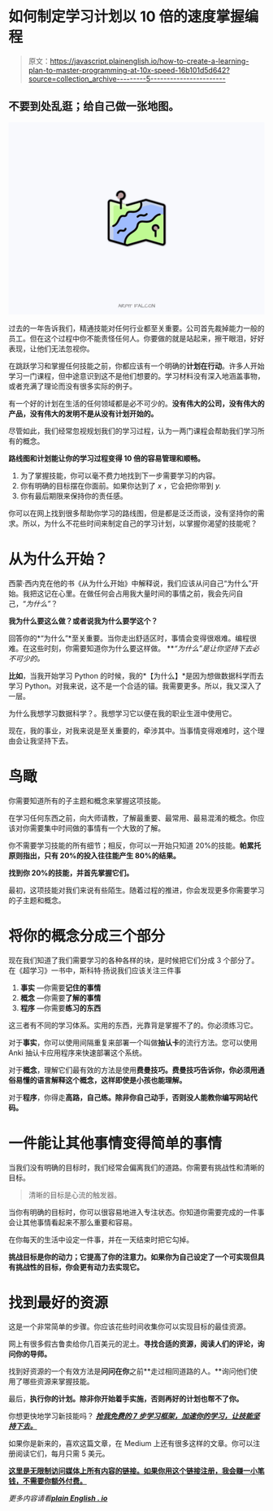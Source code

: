 # 如何制定学习计划以 10 倍的速度掌握编程

> 原文：<https://javascript.plainenglish.io/how-to-create-a-learning-plan-to-master-programming-at-10x-speed-16b101d5d642?source=collection_archive---------5----------------------->

## 不要到处乱逛；给自己做一张地图。

![](img/946451d34e3fc5bb7d76d46b721ca357.png)

过去的一年告诉我们，精通技能对任何行业都至关重要。公司首先裁掉能力一般的员工。但在这个过程中你不能责怪任何人。你要做的就是站起来，擦干眼泪，好好表现，让他们无法忽视你。

在跳跃学习和掌握任何技能之前，你都应该有一个明确的**计划在行动**。许多人开始学习一门课程，但中途意识到这不是他们想要的。学习材料没有深入地涵盖事物，或者充满了理论而没有很多实际的例子。

有一个好的计划在生活的任何领域都是必不可少的。**没有伟大的公司，没有伟大的产品，没有伟大的发明不是从没有计划开始的。**

尽管如此，我们经常忽视规划我们的学习过程，认为一两门课程会帮助我们学习所有的概念。

**路线图和计划能让你的学习过程变得 10 倍的容易管理和顺畅。**

1.  为了掌握技能，你可以毫不费力地找到下一步需要学习的内容。
2.  你有明确的目标摆在你面前。如果你达到了 *x* ，它会把你带到 *y.*
3.  你有最后期限来保持你的责任感。

你可以在网上找到很多帮助你学习的路线图，但是都是泛泛而谈，没有坚持你的需求。所以，为什么不花些时间来制定自己的学习计划，以掌握你渴望的技能呢？

# 从为什么开始？

西蒙·西内克在他的书《从为什么开始》中解释说，我们应该从问自己“为什么”开始。我把这记在心里。在做任何会占用我大量时间的事情之前，我会先问自己，“*为什么”*？

**我为什么要这么做？或者说我为什么要学这个？**

回答你的*“为什么”*至关重要。当你走出舒适区时，事情会变得很艰难。编程很难。在这些时刻，你需要知道你为什么要这样做。 ***“为什么”*是让你坚持下去必不可少的。**

**比如**，当我开始学习 Python 的时候，我的*【为什么】*是因为想做数据科学而去学习 Python。对我来说，这不是一个合适的锚。我需要更多。所以，我又深入了一层。

为什么我想学习数据科学？。我想学习它以便在我的职业生涯中使用它。

现在，我的事业，对我来说是至关重要的，牵涉其中。当事情变得艰难时，这个理由会让我坚持下去。

# 鸟瞰

你需要知道所有的子主题和概念来掌握这项技能。

在学习任何东西之前，向大师请教，了解最重要、最常用、最易混淆的概念。你应该对你需要集中时间做的事情有一个大致的了解。

你不需要学习技能的所有细节；相反，你可以一开始只知道 20%的技能。**帕累托原则指出，只有 20%的投入往往能产生 80%的结果。**

**找到你 20%的技能，并首先掌握它们。**

最初，这项技能对我们来说有些陌生。随着过程的推进，你会发现更多你需要学习的子主题和概念。

# 将你的概念分成三个部分

现在我们知道了我们需要学习的各种各样的块，是时候把它们分成 3 个部分了。在《超学习》一书中，斯科特·扬说我们应该关注三件事

1.  **事实** —你需要**记住的事情**
2.  **概念** —你需要**了解的事情**
3.  **程序** —你需要**练习的东西**

这三者有不同的学习体系。实用的东西，光靠背是掌握不了的。你必须练习它。

对于**事实**，你可以使用间隔重复来部署一个叫做**抽认卡**的流行方法。您可以使用 Anki 抽认卡应用程序来快速部署这个系统。

对于**概念**，理解它们最有效的方法是使用**费曼技巧。费曼技巧告诉你，你必须用通俗易懂的语言解释这个概念，这样即使是小孩也能理解。**

对于**程序**，你得走**高路，自己练。除非你自己动手，否则没人能教你编写网站代码。**

# 一件能让其他事情变得简单的事情

当我们没有明确的目标时，我们经常会偏离我们的道路。你需要有挑战性和清晰的目标。

> 清晰的目标是心流的触发器。

当你有明确的目标时，你可以很容易地进入专注状态。你知道你需要完成的一件事会让其他事情看起来不那么重要和容易。

在你每天的生活中设定一件事，并在一天结束时把它勾掉。

**挑战目标是你的动力；它提高了你的注意力。如果你为自己设定了一个可实现但具有挑战性的目标，你会更有动力去实现它。**

# 找到最好的资源

这是一个非常简单的步骤。你应该花些时间收集你可以实现目标的最佳资源。

网上有很多假古鲁卖给你几百美元的泥土。**寻找合适的资源，阅读人们的评论，询问你的导师。**

找到好资源的一个有效方法是**问问在你**之前**走过相同道路的人。**询问他们使用了哪些资源来掌握技能。

最后，**执行你的计划。除非你开始着手实施，否则再好的计划也帮不了你。**

你想更快地学习新技能吗？ [***抢我免费的 7 步学习框架，加速你的学习，让技能坚持下去。***](https://dedicated-innovator-3432.ck.page/47cebcc022)

如果你是新来的，喜欢这篇文章，在 Medium 上还有很多这样的文章。你可以注册阅读它们，每月只需 5 美元。

[**这里是无限制访问媒体上所有内容的链接。如果你用这个链接注册，我会赚一小笔钱，不需要你额外付费。**](https://arpitfalcon.medium.com/membership)

*更多内容请看*[***plain English . io***](http://plainenglish.io/)